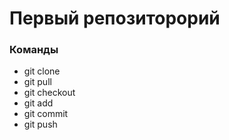 # Первый репозиторорий
### Команды
- git clone
- git pull
- git checkout
- git add
- git commit
- git push
